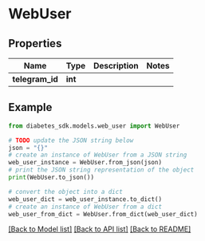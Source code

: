 # WebUser


## Properties

Name | Type | Description | Notes
------------ | ------------- | ------------- | -------------
**telegram_id** | **int** |  | 

## Example

```python
from diabetes_sdk.models.web_user import WebUser

# TODO update the JSON string below
json = "{}"
# create an instance of WebUser from a JSON string
web_user_instance = WebUser.from_json(json)
# print the JSON string representation of the object
print(WebUser.to_json())

# convert the object into a dict
web_user_dict = web_user_instance.to_dict()
# create an instance of WebUser from a dict
web_user_from_dict = WebUser.from_dict(web_user_dict)
```
[[Back to Model list]](../README.md#documentation-for-models) [[Back to API list]](../README.md#documentation-for-api-endpoints) [[Back to README]](../README.md)



